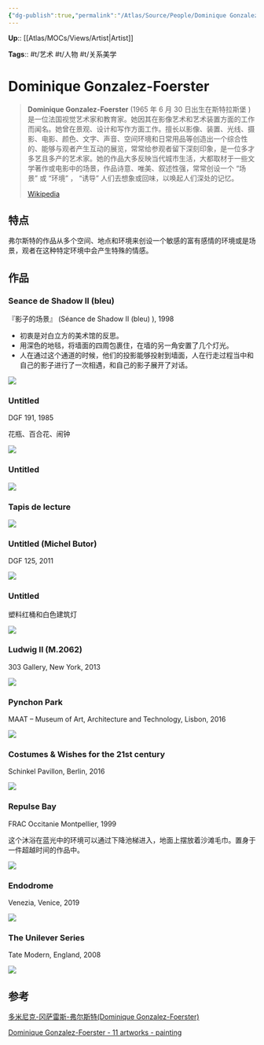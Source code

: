 ```yaml
---
{"dg-publish":true,"permalink":"/Atlas/Source/People/Dominique Gonzalez-Foerster/"}
---
```



**Up**:: [[Atlas/MOCs/Views/Artist\|Artist]]

**Tags**:: #t/艺术 #t/人物 #t/关系美学 

# Dominique Gonzalez-Foerster

> **Dominique Gonzalez-Foerster** (1965 年 6 月 30 日出生在斯特拉斯堡 ) 是一位法国视觉艺术家和教育家。她因其在影像艺术和艺术装置方面的工作而闻名。她曾在景观、设计和写作方面工作。擅长以影像、装置、光线、摄影、电影、颜色、文字、声音、空间环境和日常用品等创造出一个综合性的、能够与观者产生互动的展览，常常给参观者留下深刻印象，是一位多才多艺且多产的艺术家。她的作品大多反映当代城市生活，大都取材于一些文学著作或电影中的场景，作品诗意、唯美、叙述性强，常常创设一个 “场景” 或 “环境” ， “诱导” 人们去想象或回味，以唤起人们深处的记忆。
>
> [Wikipedia](https://en.wikipedia.org/wiki/Dominique%20Gonzalez-Foerster)

## 特点

弗尔斯特的作品从多个空间、地点和环境来创设一个敏感的富有感情的环境或是场景，观者在这种特定环境中会产生特殊的情感。

## 作品

### Seance de Shadow II (bleu) 

『影子的场景』 (Séance de Shadow II (bleu) ), 1998

- 初衷是对白立方的美术馆的反思。
- 用深色的地毯，将墙面的四周包裹住，在墙的另一角安置了几个灯光。
- 人在通过这个通道的时候，他们的投影能够投射到墙面，人在行走过程当中和自己的影子进行了一次相遇，和自己的影子展开了对话。

![](https://img.ractive.site/ominivore/i/2024-07/b40afedab5b8ce413a3fa7e0d917f820.png)

### Untitled

DGF 191, 1985

花瓶、百合花、闹钟

![](https://img.ractive.site/ominivore/i/2024-07/f73f62285206def3b65ad450893013b1.png)

### Untitled

![](https://img.ractive.site/ominivore/i/2024-07/1db2bbb1635c0512c7ae3838be770810.png)

### Tapis de lecture

![](https://img.ractive.site/ominivore/i/2024-07/0ecbee01ff8ac840c5b71eaa76ce5033.png)

### Untitled (Michel Butor)

DGF 125, 2011

![](https://img.ractive.site/ominivore/i/2024-07/af8583b38afe682d7817490278dbcaee.png)

### Untitled

塑料红桶和白色建筑灯

![](https://img.ractive.site/ominivore/i/2024-07/c983e79d4b14e4507feed527383e0067.png)

### Ludwig II (M.2062)

303 Gallery, New York, 2013

![](https://img.ractive.site/ominivore/i/2024-07/84406cb62b1ea6a6f38b139984199a9d.png)

### Pynchon Park

MAAT – Museum of Art, Architecture and Technology, Lisbon, 2016

![](https://img.ractive.site/ominivore/i/2024-07/0cc4fd0f23a9eed14a8c377be3f0ea50.png)

### Costumes & Wishes for the 21st century

Schinkel Pavillon, Berlin, 2016

![](https://img.ractive.site/ominivore/i/2024-07/76f15ace5e63412cf48287dc143cd6b5.png)

### Repulse Bay

FRAC Occitanie Montpellier, 1999

这个沐浴在蓝光中的环境可以通过下降池梯进入，地面上摆放着沙滩毛巾。置身于一件超越时间的作品中。

![](https://img.ractive.site/ominivore/i/2024-07/f4b3c119c60daf604574127bf3296849.png)

### Endodrome

Venezia, Venice, 2019

![](https://img.ractive.site/ominivore/i/2024-07/f292aa0af9d45ae99f3ef6eb8573bd96.png)

### The Unilever Series

Tate Modern, England, 2008

![](https://img.ractive.site/ominivore/i/2024-07/5aec275272a0235cd6e6e02ee03d71c1.png)

## 参考

[多米尼克-冈萨雷斯-弗尔斯特(Dominique Gonzalez-Foerster)](http://www.artspy.cn/html/news/2/2404.html)

[Dominique Gonzalez-Foerster - 11 artworks - painting](https://www.wikiart.org/en/dominique-gonzalez-foerster)
